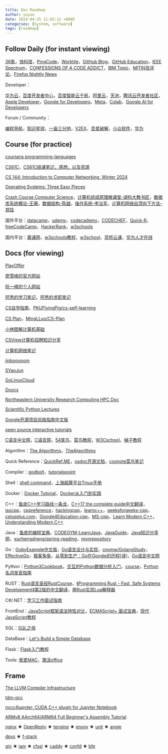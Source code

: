 ```yaml
---
title: Dev Roadmap
author: yuyao
date: 2024-04-25 11:03:12 +0800 
categories: [System, software]
tags: [roadmap]
---
```


## Follow Daily (for instant viewing)

[36氪](https://36kr.com/)，[快科技](https://www.mydrivers.com/)，[PingCode](https://docs.pingcode.com/ask)，[Worktile](https://worktile.com/kb/)，[GitHub Blog](https://github.blog/)，[GitHub Education](https://education.github.com/learner/learn)，[IEEE Spectrum](https://spectrum.ieee.org/)，[CONFESSIONS OF A CODE ADDICT](https://codeconfessions.substack.com/)，[IBM Topic](https://www.ibm.com/cn-zh/topics?topic=all&page=1)，[MIT科技评论](https://www.mittrchina.com/)，[Firefox Nightly News](https://blog.nightly.mozilla.org/)

Developer：

[华为云](https://bbs.huaweicloud.com/blogs)，[百度开发者中心](https://developer.baidu.com/)，[百度智能云千帆](https://cloud.baidu.com/qianfandev)，[阿里云](https://developer.aliyun.com/)，[天池](https://tianchi.aliyun.com/)，[腾讯云开发者社区](https://cloud.tencent.com/developer/)，[Apple Developer](https://developer.apple.com/)，[Google for Developers](https://developers.google.com/)，[Meta](https://llama.meta.com/community-stories/)，[Colab](https://medium.com/google-colab)，[Google AI for Developers](https://ai.google.dev/)

Forum / Community：

[编程导航](https://www.code-nav.cn/)，[知识星球](https://wx.zsxq.com/)，[一亩三分地](https://www.1point3acres.com/)，[V2EX](https://www.v2ex.com/)，[吾爱破解](https://www.52pojie.cn/)，[小众软件](https://meta.appinn.net/)，[华为](https://forum.huawei.com/enterprise/zh/index)

## Course (for practice) 

[coursera programming-languages](https://www.coursera.org/learn/programming-languages)

[CS61C](https://cs61c.org/su24/)，[CS61C结课笔记，感想，以及资源](https://www.bilibili.com/read/cv20896538/)

[CS 144: Introduction to Computer Networking, Winter 2024](https://cs144.github.io/)

[Operating Systems: Three Easy Pieces](https://pages.cs.wisc.edu/~remzi/OSTEP/)

[Crash Course Computer Science](https://www.bilibili.com/video/BV1EW411u7th/)，[计算机组成原理微课堂-湖科大教书匠](https://www.bilibili.com/video/BV1qG41197E4/)，[数据库系统概论-王珊](https://www.bilibili.com/video/BV1mM4y1K7Hm/)，[数据结构-陈越](https://www.bilibili.com/video/BV1qU4y1v7p2/)，[操作系统-李治军](https://www.bilibili.com/video/BV19r4y1b7Aw/)，[计算机网络自顶向下方法-郑烇](https://www.bilibili.com/video/BV1JV411t7ow/)

国外平台：[datacamp](https://www.datacamp.com/)，[udemy](https://www.udemy.com/)，[codecademy](https://www.codecademy.com/)，[CODECHEF](https://www.codechef.com/learn)，[Quick-R](https://www.statmethods.net/)，[freeCodeCamp](https://www.freecodecamp.org/)，[HackerRank](https://www.hackerrank.com/dashboard)，[w3schools](https://www.w3schools.com/)

国内平台：[慕课网](https://www.imooc.com/)，[w3schools教程](https://www.w3ccoo.com/)，[w3school](https://www.w3school.com.cn/)，[蓝桥云课](https://www.lanqiao.cn/)，[华为人才在线](https://e.huawei.com/cn/talent/portal/#/)

## Docs (for viewing)

[PlayOffer](https://www.playoffer.cn/)

[廖雪峰的官方网站](https://www.liaoxuefeng.com/)

[阮一峰的个人网站](https://ruanyifeng.com/)

[阿秀的学习笔记](https://interviewguide.cn/)，[阿秀的求职笔记](https://forthespada.github.io/#/)

[CS自学指南](https://csdiy.wiki/)，[PKUFlyingPig/cs-self-learning](https://github.com/PKUFlyingPig/cs-self-learning)

[CS Plan](https://cs-plan.com/)，[MingLLuo/CS-Plan](https://github.com/MingLLuo/CS-Plan)

[小林图解计算机基础](https://xiaolincoding.com/)

[CSView计算机招聘知识分享](https://www.csview.cn/)

[计算机网络笔记](https://cleversmall.com/posts/db0b4310/)

[jinbooooom](https://github.com/jinbooooom)

[SYaoJun](https://github.com/SYaoJun)

[GoLinuxCloud](https://www.golinuxcloud.com/)

[Doocs](https://github.com/doocs)

[Northeastern University Research Computing HPC Doc](https://rc-docs.northeastern.edu/en/latest/)

[Scientific Python Lectures](https://lectures.scientific-python.org/)

[Google开源项目风格指南中文版](https://zh-google-styleguide.readthedocs.io/en/latest/)

[open source interactive tutorials](https://github.com/ronreiter/interactive-tutorials)

[C语言中文网](https://c.biancheng.net/index.html)，[C语言网](https://www.dotcpp.com/)，[54笨鸟](https://www.54benniao.com/)，[菜鸟教程](https://www.runoob.com/)，[W3Cschool](https://www.w3cschool.cn/)，[梯子教程](https://www.tizi365.com/)

Algorithm：[The Algorithms](https://the-algorithms.com/)，[TheAlgorithms](https://github.com/TheAlgorithms)

Quick Reference：[QuickRef.ME](https://quickref.me/)，[osdoc开源文档](https://osdoc.net/)，[coonote菜鸟笔记](https://www.coonote.com/)

Compiler：[godbolt](https://godbolt.org/)，[tutorialspoint](https://www.tutorialspoint.com/codingground.htm)

Shell：[shell command](https://ss64.com/)，[上海超算平台Tmux手册](https://docs.hpc.sjtu.edu.cn/login/tmux.html)

Docker：[Docker Tutorial](https://www.docker.com/101-tutorial/)，[Docker从入门到实践](https://yeasy.gitbook.io/docker_practice)

C++：[鱼皮C++学习路线一条龙](https://mp.weixin.qq.com/s?__biz=MzI1NDczNTAwMA==&mid=2247546121&idx=1&sn=3bd30fd4a653a427361d1a2b68aa3877&chksm=e9c2d2fedeb55be8797c9705251e1ac2fdbe8b3716a93d97aba8ab821040869d42daf2b72d06&token=593920816&lang=zh_CN#rd)，[C++17 the complete guide中文翻译](https://github.com/MeouSker77/Cpp17)，[isocpp](https://isocpp.org/)，[cppreference](https://en.cppreference.com/w/)，[hackingcpp](https://hackingcpp.com/)，[learnc++](https://www.learncpp.com/)，[geeksforgeeks-cpp](https://www.geeksforgeeks.org/c-plus-plus/)，[cplusplus.com](https://cplusplus.com/doc/tutorial/)，[Google4Education-cpp](https://developers.google.com/edu/c++)，[MS-cpp](https://learn.microsoft.com/zh-cn/cpp/?view=msvc-170)，[Learn Modern C++](https://learnmoderncpp.com/)，[Understanding Modern C++](https://modern-cpp.readthedocs.io/zh-cn/latest/index.html)

Java：[鱼皮的编程宝典](https://www.codefather.cn/)，[CODEGYM-LearnJava](https://codegym.cc/)，[JavaGuide](https://javaguide.cn/)，[Java知识分享网](http://www.java1234.com/)，[xuchengsheng/spring-reading](https://github.com/xuchengsheng/spring-reading)，[mvnrepository](https://mvnrepository.com/)

Go：[GobyExample中文版](https://gobyexample-cn.github.io/)，[Go语言设计与实现](https://draveness.me/golang/)，[cnymw/GolangStudy](https://github.com/cnymw/GolangStudy)，[EffectiveGo](https://go.dev/doc/effective_go)，[极客兔兔](https://geektutu.com/)，[从零到生产：Go在Google的历程[译]](https://tonybai.com/)，[Go语言中文网](https://studygolang.com/)

Python：[Python3Cookbook](https://python3-cookbook.readthedocs.io/zh-cn/latest/index.html)，[交互的Python数据分析入门](https://shixiangwang.github.io/pybook/)，[course](https://mathspp.com/)，[Python名词发音指南](https://greyli.com/pronounce-python/)

RUST：[Rust语言圣经RustCourse](https://course.rs/about-book.html)，[《Programming Rust - Fast, Safe Systems Development》第2版的中文翻译](https://github.com/MeouSker77/ProgrammingRust)，[用Rust实现Lua解释器](https://wubingzheng.github.io/build-lua-in-rust/zh/PREFACE.html)

C#/.NET：[学习工作面试指南](https://github.com/YSGStudyHards/DotNetGuide)

FrontEnd：[JavaScript框架语法特性对比](https://github.com/lainbo/component-party)，[ECMAScript+ 面试宝典](https://github.com/hylerrix/es-interview)，[现代JavaScript教程](https://zh.javascript.info/)

SQL：[SQL之母](http://sqlmother.yupi.icu/#/learn)

DataBase：[Let's Build a Simple Database](https://cstack.github.io/db_tutorial/)

Flask：[Flask入门教程](https://kmno4-zx.github.io/falsk-study/#/)

Tools: [我爱MAC](https://www.52mac.com/)，[激活office](https://massgrave.dev/)


## Frame

[The LLVM Compiler Infrastructure](https://llvm.org/)

[tdm-gcc](https://jmeubank.github.io/tdm-gcc/)

[nvcc4jupyter: CUDA C++ plugin for Jupyter Notebook](https://github.com/andreinechaev/nvcc4jupyter)

[ARMv8 AArch64/ARM64 Full Beginner's Assembly Tutorial](https://mariokartwii.com/armv8/)

[nginx](https://nginx.org/) ★ [OpenResty](https://openresty.org) ★ [tengine](https://github.com/alibaba/tengine) ★ [envoy](https://github.com/envoyproxy/envoy) ★ [unit](https://github.com/nginx/unit) ★ [angie](https://github.com/webserver-llc/angie)

[dpvs](https://github.com/iqiyi/dpvs) ★ [f-stack](https://github.com/F-Stack/f-stack)

[gin](https://github.com/gin-gonic/gin) ★ [iam](https://github.com/marmotedu/iam) ★ [cfssl](https://github.com/cloudflare/cfssl) ★ [caddy](https://github.com/caddyserver/caddy) ★ [confd](https://github.com/kelseyhightower/confd) ★ [bfe](https://github.com/bfenetworks/bfe)
